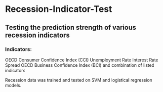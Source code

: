 # Recession-Indicator-Test
## Testing the prediction strength of various recession indicators

### Indicators:
  OECD Consumer Confidence Index (CCI)
  Unemployment Rate
  Interest Rate Spread
  OECD Business Confidence Index (BCI)
  and combination of listed indicators

Recession data was trained and tested on SVM and logistical regression models.
